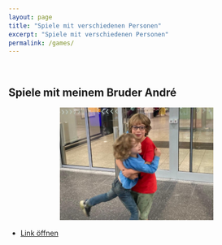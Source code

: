 ```yaml
---
layout: page
title: "Spiele mit verschiedenen Personen"
excerpt: "Spiele mit verschiedenen Personen"
permalink: /games/
---
```


&nbsp;

##  Spiele mit meinem Bruder André

<!--
![](../assets/images/viktor-und-andre.png)
-->

<div style="text-align: center;">
        <img src="../assets/images/viktor-und-andre.png" alt="Bild: André fliegt mir in die Arme" style="width: 60%;text-align: center;" />
</div>

- [Link öffnen](https://github.com/viktor-chiarcos/viktor-chiarcos.github.io/blob/main/_pages/Spiele/Ich-Spiele-mit-Andre-Zusammen.md)
